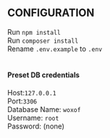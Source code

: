 ## CONFIGURATION

Run `npm install` <br>
Run `composer install` <br>
Rename `.env.example` to `.env` <br>
<br>
#### Preset DB credentials<br>
Host:`127.0.0.1`<br>
Port:`3306`<br>
Database Name: `woxof`<br>
Username: `root`<br>
Password: (none)<br>
